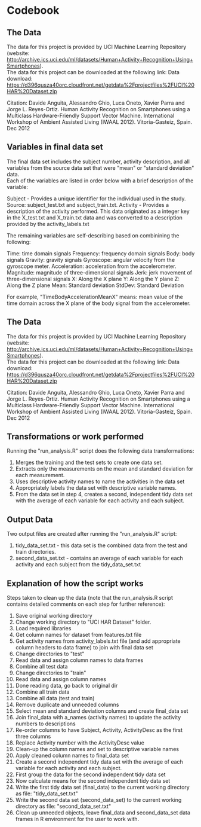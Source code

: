 # Codebook #

## The Data ##

The data for this project is provided by UCI Machine Learning Repository 
(website: http://archive.ics.uci.edu/ml/datasets/Human+Activity+Recognition+Using+Smartphones).  
The data for this project can be downloaded at the following link:
Data download: https://d396qusza40orc.cloudfront.net/getdata%2Fprojectfiles%2FUCI%20HAR%20Dataset.zip

Citation:
Davide Anguita, Alessandro Ghio, Luca Oneto, Xavier Parra and Jorge L. Reyes-Ortiz. Human Activity 
Recognition on Smartphones using a Multiclass Hardware-Friendly Support Vector Machine. International 
Workshop of Ambient Assisted Living (IWAAL 2012). Vitoria-Gasteiz, Spain. Dec 2012

## Variables in final data set ##

The final data set includes the subject number, activity description, and all variables from the source data set that were "mean" or "standard deviation" data.  
Each of the variables are listed in order below with a brief description of the variable:

Subject - Provides a unique identifier for the individual used in the study.  Source: subject_test.txt and subject_train.txt.
Activity - Provides a description of the activity performed.  This data originated as a integer key in the X_test.txt and X_train.txt data and was converted to a description provided by the activity_labels.txt

The remaining variables are self-describing based on combinining the following:

Time: time domain signals
Frequency: frequency domain signals
Body: body signals
Gravity: gravity signals
Gyroscope: angular velocity from the gyroscope meter.
Acceleration: acceleration from the accelerometer.
Magnitude: magnitude of three-dimensional signals
Jerk: jerk movement of three-dimensional signals
X: Along the X plane
Y: Along the Y plane
Z: Along the Z plane
Mean: Standard deviation
StdDev: Standard Deviation

For example, "TimeBodyAccelerationMeanX" means: mean value of the time domain across the X plane of the body signal from the accelerometer.

## The Data ##

The data for this project is provided by UCI Machine Learning Repository 
(website: http://archive.ics.uci.edu/ml/datasets/Human+Activity+Recognition+Using+Smartphones).  
The data for this project can be downloaded at the following link:
Data download: https://d396qusza40orc.cloudfront.net/getdata%2Fprojectfiles%2FUCI%20HAR%20Dataset.zip

Citation:
Davide Anguita, Alessandro Ghio, Luca Oneto, Xavier Parra and Jorge L. Reyes-Ortiz. Human Activity 
Recognition on Smartphones using a Multiclass Hardware-Friendly Support Vector Machine. International 
Workshop of Ambient Assisted Living (IWAAL 2012). Vitoria-Gasteiz, Spain. Dec 2012

## Transformations or work performed ##

Running the "run_analysis.R" script does the following data transformations:
1. Merges the training and the test sets to create one data set.
2. Extracts only the measurements on the mean and standard deviation for each measurement. 
3. Uses descriptive activity names to name the activities in the data set
4. Appropriately labels the data set with descriptive variable names. 
5. From the data set in step 4, creates a second, independent tidy data set with the average of each variable for each activity and each subject.

## Output Data ## 

Two output files are created after running the "run_analysis.R" script:

1. tidy_data_set.txt - this data set is the combined data from the test and train directories.  
2. second_data_set.txt - contains an average of each variable for each activity and each subject from the tidy_data_set.txt

## Explanation of how the script works ##

Steps taken to clean up the data (note that the run_analysis.R script contains detailed comments on each step for further reference):
1.  Save original working directory
2.  Change working directory to "UCI HAR Dataset" folder.
3.  Load required libraries
4.  Get column names for dataset from features.txt file
5.  Get activity names from activity_labels.txt file (and add appropriate column headers to data frame) to join with final data set
6.  Change directories to "test"
7.  Read data and assign column names to data frames
8.  Combine all test data
9.  Change directories to "train"
10. Read data and assign column names
11. Done reading data, go back to original dir
12. Combine all train data
13. Combine all data (test and train)
14. Remove duplicate and unneeded columns
15. Select mean and standard deviation columns and create final_data set
16. Join final_data with a_names (activity names) to update the activity numbers to descriptions
17. Re-order columns to have Subject, Activity, ActivityDesc as the first three columns
18. Replace Activity number with the ActivityDesc value
19. Clean-up the column names and set to descriptive variable names
20. Apply cleaned column names to final_data set
21. Create a second independent tidy data set with the average of each variable for each activity and each subject.
22. First group the data for the second independent tidy data set
23. Now calculate means for the second independent tidy data set
24. Write the first tidy data set (final_data) to the current working directory as file: "tidy_data_set.txt"
25. Write the second data set (second_data_set) to the current working directory as file: "second_data_set.txt"
26. Clean up unneeded objects, leave final_data and second_data_set data frames in R environment for the user to work with.